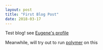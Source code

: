 ```yaml
---
layout: post
title: "First Blog Post"
date: 2018-03-17
---
```


Test blog! see [Eugene's profile](https://delose.github.io/) 

Meanwhile, will try out to run [polymer](https://www.polymer-project.org/) on this
